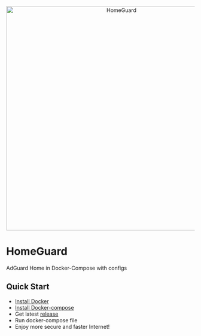 &nbsp;
<p align="center">
  <img src="https://sendeyo.com/up/d/10ac0e61d2" width="600px" alt="HomeGuard" />
</p>

# HomeGuard
AdGuard Home in Docker-Compose with configs

## Quick Start

* [Install Docker](https://docs.docker.com/engine/install/)
* [Install Docker-compose](https://docs.docker.com/compose/install/)
* Get latest [release](https://github.com/belaytzev/HomeGuard/releases/latest)
* Run docker-compose file
* Enjoy more secure and faster Internet!
